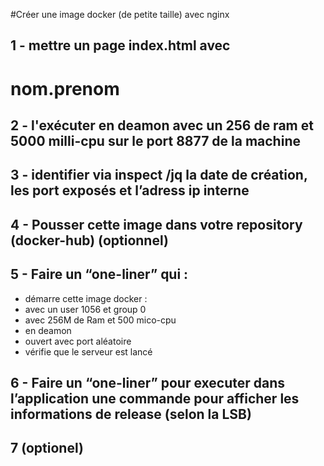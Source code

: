 
#Créer une image docker (de petite taille) avec nginx

## 1 - mettre un page index.html avec 
  <html><head><title>Bonjour !</title></head><body><h1>nom.prenom</h2></body></html>

## 2 - l'exécuter en deamon avec un 256 de ram et 5000 milli-cpu sur le port 8877 de la machine

## 3 - identifier via inspect /jq la date de création, les port exposés et l’adress ip interne

## 4 - Pousser cette image dans votre repository (docker-hub) (optionnel)

## 5 - Faire un “one-liner” qui :
 - démarre cette image docker :
  - avec un user 1056 et group 0
  - avec 256M de Ram et 500 mico-cpu
  - en deamon
  - ouvert avec port aléatoire 
 - vérifie que le serveur est lancé

## 6 - Faire un “one-liner” pour executer dans l’application une commande pour afficher les informations de release (selon la LSB)

## 7 (optionel) 
